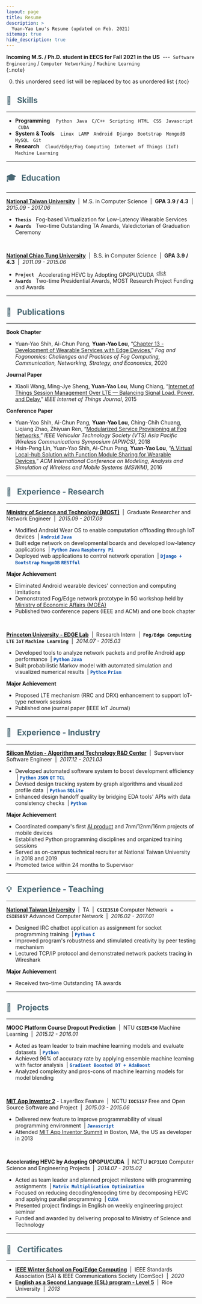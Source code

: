 ```yaml
---
layout: page
title: Resume 
description: > 
  Yuan-Yao Lou's Resume (updated on Feb. 2021)
sitemap: true
hide_description: true
---
```


<!---
<sup>Full resume in PDF format is availabe on my LinkedIn page. <sup>&nbsp;[*click*](https://www.linkedin.com/in/yylou/){:target="_blank"}</sup></sup>
{:.note}
--->

**Incoming M.S. / Ph.D. student in EECS for Fall 2021 in the US** &nbsp;---&nbsp; `Software Engineering` / `Computer Networking` / `Machine Learning`  
{:.note}

0. this unordered seed list will be replaced by toc as unordered list
{:toc}
  




## <font style="color: rgb(72, 103, 115)"> &#x1F9BE; &nbsp; Skills</font>
---
* **Programming** &nbsp;&nbsp; `Python` &nbsp; `Java` &nbsp; `C/C++` &nbsp; `Scripting` &nbsp; `HTML` &nbsp; `CSS` &nbsp; `Javascript` &nbsp; `CUDA` 
* **System & Tools** &nbsp;&nbsp; `Linux` &nbsp; `LAMP` &nbsp; `Android` &nbsp; `Django` &nbsp; `Bootstrap` &nbsp; `MongodB` &nbsp; `MySQL` &nbsp; `Git`  
* **Research** &nbsp;&nbsp; `Cloud/Edge/Fog Computing` &nbsp; `Internet of Things (IoT)` &nbsp; `Machine Learning`

---





## <font style="color: rgb(72, 103, 115)"> &#127891; &nbsp; Education </font>
---
**[National Taiwan University](https://www.inm.ntu.edu.tw/main.php)** &nbsp;|&nbsp; M.S. in Computer Science &nbsp;|&nbsp; **GPA 3.9 / 4.3** &nbsp;|&nbsp; *2015.09 - 2017.06*  
* **`Thesis`** &nbsp; Fog-based Virtualization for Low-Latency Wearable Services  
* **`Awards`** &nbsp; Two-time Outstanding TA Awards, Valedictorian of Graduation Ceremony  

<br>

**[National Chiao Tung University](https://www.cs.nycu.edu.tw/?locale=en)** &nbsp;\|&nbsp; B.S. in Computer Science &nbsp;\|&nbsp; **GPA 3.9 / 4.3** &nbsp;|&nbsp; *2011.09 - 2015.06*  
* **`Project`** &nbsp; Accelerating HEVC by Adopting GPGPU/CUDA <sup>&nbsp;[*click*](#-x1f680-nbsp-projects-)</sup> 
* **`Awards`** &nbsp; Two-time Presidential Awards, MOST Research Project Funding and Awards 

---





## <font style="color: rgb(72, 103, 115)"> &#x1F9FB; &nbsp; Publications </font>
---
**Book Chapter**  
* Yuan-Yao Shih, Ai-Chun Pang, **Yuan-Yao Lou**, “[Chapter 13 - Development of Wearable Services with Edge Devices,](https://onlinelibrary.wiley.com/doi/abs/10.1002/9781119501121.ch13)” *Fog and Fogonomics: Challenges and Practices of Fog Computing, Communication, Networking, Strategy, and Economics*, 2020

**Journal Paper**
* Xiaoli Wang, Ming-Jye Sheng, **Yuan-Yao Lou**, Mung Chiang, “[Internet of Things Session Management Over LTE — Balancing Signal Load, Power, and Delay,](https://ieeexplore.ieee.org/document/7314871)” *IEEE Internet of Things Journal*, 2015

**Conference Paper**
* Yuan-Yao Shih, Ai-Chun Pang, **Yuan-Yao Lou**, Ching-Chih Chuang, Liqiang Zhao, Zhiyuan Ren, “[Modularized Service Provisioning at Fog Networks,](/assets/2018-modularized-service-provisioning-at-fog-networks.pdf)” *IEEE Vehicular Technology Society (VTS) Asia Pacific Wireless Communications Symposium (APWCS)*, 2018
* Hsin-Peng Lin, Yuan-Yao Shih, Ai-Chun Pang, **Yuan-Yao Lou**, “[A Virtual Local-hub Solution with Function Module Sharing for Wearable Devices,](https://dl.acm.org/doi/10.1145/2988287.2989150)” *ACM International Conference on Modeling, Analysis and Simulation of Wireless and Mobile Systems (MSWiM)*, 2016

---





## <font style="color: rgb(72, 103, 115)"> &#128209; &nbsp; Experience - Research </font>
---
**[Ministry of Science and Technology (MOST)](https://www.most.gov.tw/?l=en)** &nbsp;|&nbsp; Graduate Researcher and Network Engineer &nbsp;|&nbsp; *2015.09 - 2017.09*  
* Modified Android Wear OS to enable computation offloading through IoT devices &nbsp;\|&nbsp;<span style="color: rgb(3, 74, 166)">**`Android`** **`Java`**</span> 
* Built edge network on developmental boards and developed low-latency applications &nbsp;\|&nbsp;<span style="color: rgb(3, 74, 166)">**`Python`** **`Java`** **`Raspberry Pi`**</span>
* Deployed web applications to control network operation &nbsp;\|&nbsp;<span style="color: rgb(3, 74, 166)">**`Django + Bootstrap`** **`MongoDB`** **`RESTful`**</span>

**Major Achievement**
* Eliminated Android wearable devices' connection and computing limitations
* Demonstrated Fog/Edge network prototype in 5G workshop held by [Ministry of Economic Affairs (MOEA)](https://www.moea.gov.tw/MNS/english/home/English.aspx)
* Published two conference papers (IEEE and ACM) and one book chapter

<br>

**[Princeton University - EDGE Lab](http://edgelab.princeton.edu)** &nbsp;|&nbsp; Research Intern &nbsp;|&nbsp; **`Fog/Edge Computing`** **`LTE`** **`IoT`** **`Machine Learning`** &nbsp;|&nbsp; *2014.07 - 2015.03*  
* Developed tools to analyze network packets and profile Android app performance &nbsp;\|&nbsp;<span style="color: rgb(3, 74, 166)">**`Python`** **`Java`**</span>
* Built probabilistic Markov model with automated simulation and visualized numerical results &nbsp;\|&nbsp;<span style="color: rgb(3, 74, 166)">**`Python`** **`Prism`**</span>

**Major Achievement**
* Proposed LTE mechanism (RRC and DRX) enhancement to support IoT-type network sessions 
* Published one journal paper (IEEE IoT Journal)

---





## <font style="color: rgb(72, 103, 115)"> &#128188; &nbsp; Experience - Industry </font>
---
**[Silicon Motion - Algorithm and Technology R&D Center](https://www.siliconmotion.com/company/overview)** &nbsp;|&nbsp; Supvervisor Software Engineer &nbsp;|&nbsp; *2017.12 - 2021.03*  
* Developed automated software system to boost development efficiency &nbsp;\|&nbsp;<span style="color: rgb(3, 74, 166)">**`Python`** **`JSON`** **`QT`** **`TCL`**</span> 
* Devised design tracking system by graph algorithms and visualized profile data &nbsp;\|&nbsp;<span style="color: rgb(3, 74, 166)">**`Python`** **`SQLite`**</span>
* Enhanced design handoff quality by bridging EDA tools' APIs with data consistency checks &nbsp;\|&nbsp;<span style="color: rgb(3, 74, 166)">**`Python`**</span>

**Major Achievement**
* Coordinated company's first [AI product](https://www.electronicsweekly.com/news/business/761235-2020-11/) and 7nm/12nm/16nm projects of mobile devices
* Established Python programming disciplines and organized training sessions 
* Served as on-campus technical recruiter at National Taiwan University in 2018 and 2019
* Promoted twice within 24 months to Supervisor

---





## <font style="color: rgb(72, 103, 115)"> &#x1F4A1; &nbsp; Experience - Teaching </font>
---
**[National Taiwan University](https://www.inm.ntu.edu.tw/main.php)** &nbsp;|&nbsp; TA &nbsp;|&nbsp; **`CSIE3510`** Computer Network &nbsp;+ **`CSIE5057`** Advanced Computer Network &nbsp;|&nbsp; *2016.02 - 2017.01*  
* Designed IRC chatbot application as assignment for socket programming training &nbsp;\|&nbsp;<span style="color: rgb(3, 74, 166)">**`Python`** **`C`**</span>
* Improved program's robustness and stimulated creativity by peer testing mechanism
* Lectured TCP/IP protocol and demonstrated network packets tracing in Wireshark

**Major Achievement**
* Received two-time Outstanding TA awards

---





## <font style="color: rgb(72, 103, 115)"> &#x1F680; &nbsp; Projects </font>
---
**MOOC Platform Course Dropout Prediction** &nbsp;|&nbsp; NTU **`CSIE5430`** Machine Learning &nbsp;|&nbsp; *2015.12 - 2016.01*
* Acted as team leader to train machine learning models and evaluate datasets &nbsp;\|&nbsp;<span style="color: rgb(3, 74, 166)">**`Python`**</span>
* Achieved 96% of accuracy rate by applying ensemble machine learning with factor analysis &nbsp;\|&nbsp;<span style="color: rgb(3, 74, 166)">**`Gradient Boosted DT + AdaBoost`**
* Analyzed complexity and pros-cons of machine learning models for model blending  

<br>

**[MIT App Inventor 2](https://appinventor.mit.edu)** - LayerBox Feature &nbsp;|&nbsp; NCTU **`IOC5157`** Free and Open Source Software and Project &nbsp;|&nbsp; *2015.03 - 2015.06*
* Delivered new feature to improve programmability of visual programming environment &nbsp;\|&nbsp;<span style="color: rgb(3, 74, 166)">**`Javascript`**</span>
* Attended [MIT App Inventor Summit](http://appinventor.mit.edu/explore/2013-Summit) in Boston, MA, the US as developer in 2013

<br>

**Accelerating HEVC by Adopting GPGPU/CUDA** &nbsp;|&nbsp; NCTU **`DCP3103`** Computer Science and Engineering Projects &nbsp;|&nbsp; *2014.07 - 2015.02*
* Acted as team leader and planned project milestone with programming assignments &nbsp;\|&nbsp;<span style="color: rgb(3, 74, 166)">**`Matrix Multiplication Optimization`**</span>
* Focused on reducing decoding/encoding time by decomposing HEVC and applying parallel programming &nbsp;\|&nbsp;<span style="color: rgb(3, 74, 166)">**`CUDA`**</span>
* Presented project findings in English on weekly engineering project seminar
* Funded and awarded by delivering proposal to Ministry of Science and Technology

---





## <font style="color: rgb(72, 103, 115)"> &#128220; &nbsp; Certificates </font>
---
* **[IEEE Winter School on Fog/Edge Computing](https://www.iitk.ac.in/cce/comsoc-winter-school-20/)** &nbsp;\|&nbsp; IEEE Standards Association (SA) & IEEE Communications Society (ComSoc) &nbsp;\|&nbsp; *2020*  
* **[English as a Second Language (ESL) program - Level 5](https://esl.rice.edu)** &nbsp;\|&nbsp; Rice University &nbsp;\|&nbsp; *2013*

---

